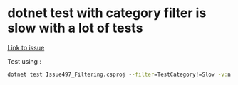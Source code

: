 ﻿#  dotnet test with category filter is slow with a lot of tests

[Link to issue](https://github.com/nunit/nunit3-vs-adapter/issues/497)


Test using :
```cmd
dotnet test Issue497_Filtering.csproj --filter=TestCategory!=Slow -v:n -s .runsettings
```